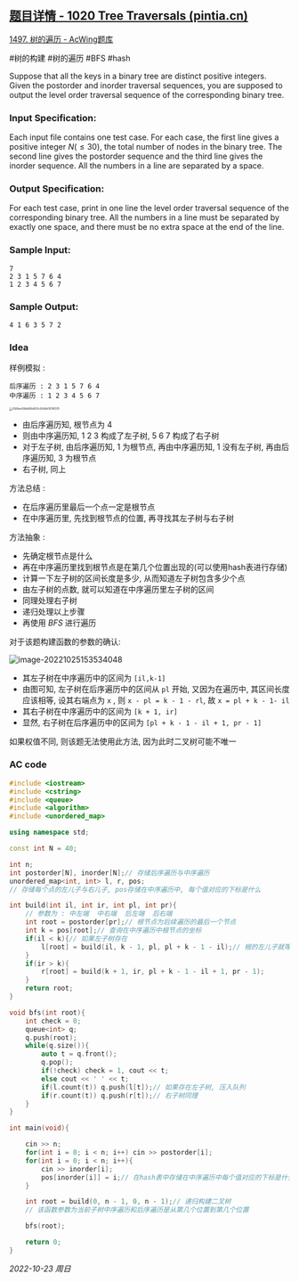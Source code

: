 ## [题目详情 - 1020 Tree Traversals (pintia.cn)](https://pintia.cn/problem-sets/994805342720868352/exam/problems/994805485033603072)

[1497. 树的遍历 - AcWing题库](https://www.acwing.com/problem/content/1499/)

#树的构建 #树的遍历  #BFS #hash 

Suppose that all the keys in a binary tree are distinct positive integers. Given the postorder and inorder traversal sequences, you are supposed to output the level order traversal sequence of the corresponding binary tree.

### Input Specification:

Each input file contains one test case. For each case, the first line gives a positive integer $N (≤30)$, the total number of nodes in the binary tree. The second line gives the postorder sequence and the third line gives the inorder sequence. All the numbers in a line are separated by a space.

### Output Specification:

For each test case, print in one line the level order traversal sequence of the corresponding binary tree. All the numbers in a line must be separated by exactly one space, and there must be no extra space at the end of the line.

### Sample Input:

```in
7
2 3 1 5 7 6 4
1 2 3 4 5 6 7
```

### Sample Output:

```out
4 1 6 3 5 7 2
```

### Idea

样例模拟 : 

```
后序遍历 : 2 3 1 5 7 6 4
中序遍历 : 1 2 3 4 5 6 7
```

<img src="C:\Users\LONG\AppData\Local\Temp\WeChat Files\256fbe438b668d053c9249d767f6370.jpg" alt="256fbe438b668d053c9249d767f6370" style="zoom:33%;" />

- 由后序遍历知, 根节点为 4
- 则由中序遍历知, 1 2 3 构成了左子树, 5 6 7 构成了右子树
- 对于左子树, 由后序遍历知, 1 为根节点, 再由中序遍历知, 1 没有左子树, 再由后序遍历知, 3 为根节点
- 右子树, 同上

方法总结 : 

- 在后序遍历里最后一个点一定是根节点
- 在中序遍历里, 先找到根节点的位置, 再寻找其左子树与右子树

方法抽象 : 

- 先确定根节点是什么
- 再在中序遍历里找到根节点是在第几个位置出现的(可以使用hash表进行存储)
-  计算一下左子树的区间长度是多少, 从而知道左子树包含多少个点
-  由左子树的点数, 就可以知道在中序遍历里左子树的区间
- 同理处理右子树
- 递归处理以上步骤
- 再使用 $BFS$ 进行遍历

对于该题构建函数的参数的确认:

![image-20221025153534048](C:\Users\LONG\AppData\Roaming\Typora\typora-user-images\image-20221025153534048.png)

- 其左子树在中序遍历中的区间为 `[il,k-1]`
- 由图可知, 左子树在后序遍历中的区间从 `pl` 开始, 又因为在遍历中, 其区间长度应该相等, 设其右端点为 `x` , 则 `x - pl = k - 1 - rl`, 故 `x = pl + k - 1- il`
- 其右子树在中序遍历中的区间为 `[k + 1, ir]`
- 显然, 右子树在后序遍历中的区间为 `[pl + k - 1 - il + 1, pr - 1]`

如果权值不同, 则该题无法使用此方法, 因为此时二叉树可能不唯一

### AC code

```cpp
#include <iostream>
#include <cstring>
#include <queue>
#include <algorithm>
#include <unordered_map>

using namespace std;

const int N = 40;

int n;
int postorder[N], inorder[N];// 存储后序遍历与中序遍历
unordered_map<int, int> l, r, pos;
// 存储每个点的左儿子与右儿子, pos存储在中序遍历中, 每个值对应的下标是什么

int build(int il, int ir, int pl, int pr){
    // 参数为 : 中左端  中右端  后左端  后右端
    int root = postorder[pr];// 根节点为后续遍历的最后一个节点
    int k = pos[root];// 查询在中序遍历中根节点的坐标
    if(il < k){// 如果左子树存在
        l[root] = build(il, k - 1, pl, pl + k - 1 - il);// 根的左儿子就等于左子树
    }
    if(ir > k){
        r[root] = build(k + 1, ir, pl + k - 1 - il + 1, pr - 1);
    }
    return root;
}

void bfs(int root){
    int check = 0;
    queue<int> q;
    q.push(root);
    while(q.size()){
        auto t = q.front();
        q.pop();
        if(!check) check = 1, cout << t;
        else cout << ' ' << t;
        if(l.count(t)) q.push(l[t]);// 如果存在左子树, 压入队列
        if(r.count(t)) q.push(r[t]);// 右子树同理
    }
}

int main(void){

    cin >> n;
    for(int i = 0; i < n; i++) cin >> postorder[i];
    for(int i = 0; i < n; i++){
        cin >> inorder[i];
        pos[inorder[i]] = i;// 在hash表中存储在中序遍历中每个值对应的下标是什么
    }

    int root = build(0, n - 1, 0, n - 1);// 递归构建二叉树
    // 该函数参数为当前子树中序遍历和后序遍历是从第几个位置到第几个位置

    bfs(root);

    return 0;
}
```


*2022-10-23 周日*